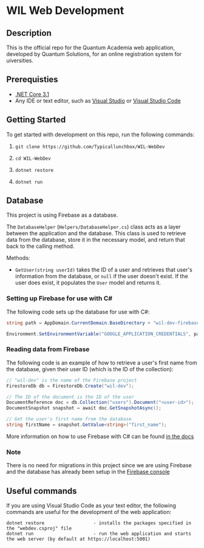 # WIL Web Development

## Description

This is the official repo for the Quantum Academia web application, developed by Quantum Solutions, for an online registration system for uiversities.

## Prerequisties

- [.NET Core 3.1](https://dotnet.microsoft.com/download/dotnet-core/3.1)
- Any IDE or text editor, such as [Visual Studio](https://visualstudio.microsoft.com) or [Visual Studio Code](https://code.visualstudio.com)

## Getting Started

To get started with development on this repo, run the following commands:

1. `git clone https://github.com/Typicallunchbox/WIL-WebDev`

2. `cd WIL-WebDev`

3. `dotnet restore`

4. `dotnet run`

## Database

This project is using Firebase as a database.

The `DatabaseHelper` (`Helpers/DatabaseHelper.cs`) class acts as a layer between the application and the database. This class is used to retrieve data from the database, store it in the necessary model, and return that back to the calling method.

Methods:

- `GetUser(string userId)` takes the ID of a user and retrieves that user's information from the database, or `null` if the user doesn't exist. If the user does exist, it populates the `User` model and returns it.

### Setting up Firebase for use with C#

The following code sets up the database for use with C#:

```C#
string path = AppDomain.CurrentDomain.BaseDirectory + "wil-dev-firebase-adminsdk-strge-722cdc9511.json";

Environment.SetEnvironmentVariable("GOOGLE_APPLICATION_CREDENTIALS", path);
```

### Reading data from Firebase

The following code is an example of how to retrieve a user's first name from the database, given their user ID (which is the ID of the collection):

```C#
// "wil-dev" is the name of the Firebase project
FirestoreDb db = FirestoreDb.Create("wil-dev");

// The ID of the document is the ID of the user
DocumentReference doc = db.Collection("users").Document("<user-id>");
DocumentSnapshot snapshot = await doc.GetSnapshotAsync();

// Get the user's first name from the database
string firstName = snapshot.GetValue<string>("first_name");
```

More information on how to use Firebase with C# can be found [in the docs](https://googleapis.github.io/google-cloud-dotnet/docs/Google.Cloud.Firestore/)

### Note

There is no need for migrations in this project since we are using Firebase and the database has already been setup in the [Firebase console](https://console.firebase.google.com)

## Useful commands

If you are using Visual Studio Code as your text editor, the following commands are useful for the development of the web application:

```plain
dotnet restore                  - installs the packages specified in the "webdev.csproj" file
dotnet run                      - run the web application and starts the web server (by default at https://localhost:5001)
```

